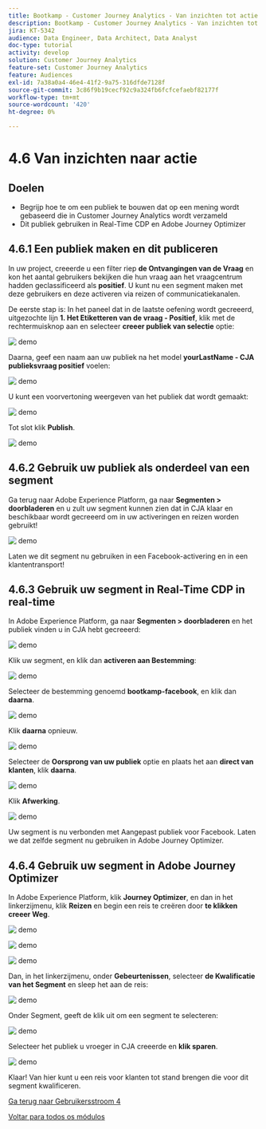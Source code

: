 ```yaml
---
title: Bootkamp - Customer Journey Analytics - Van inzichten tot actie
description: Bootkamp - Customer Journey Analytics - Van inzichten tot actie
jira: KT-5342
audience: Data Engineer, Data Architect, Data Analyst
doc-type: tutorial
activity: develop
solution: Customer Journey Analytics
feature-set: Customer Journey Analytics
feature: Audiences
exl-id: 7a38a0a4-46e4-41f2-9a75-316dfde7128f
source-git-commit: 3c86f9b19cecf92c9a324fb6fcfcefaebf82177f
workflow-type: tm+mt
source-wordcount: '420'
ht-degree: 0%

---
```


# 4.6 Van inzichten naar actie

## Doelen

- Begrijp hoe te om een publiek te bouwen dat op een mening wordt gebaseerd die in Customer Journey Analytics wordt verzameld
- Dit publiek gebruiken in Real-Time CDP en Adobe Journey Optimizer

## 4.6.1 Een publiek maken en dit publiceren

In uw project, creeerde u een filter riep **de Ontvangingen van de Vraag** en kon het aantal gebruikers bekijken die hun vraag aan het vraagcentrum hadden geclassificeerd als **positief**. U kunt nu een segment maken met deze gebruikers en deze activeren via reizen of communicatiekanalen.

De eerste stap is: In het paneel dat in de laatste oefening wordt gecreeerd, uitgezochte lijn **1. Het Etiketteren van de vraag - Positief**, klik met de rechtermuisknop aan en selecteer **creeer publiek van selectie** optie:

![&#x200B; demo &#x200B;](./images/aud1.png)

Daarna, geef een naam aan uw publiek na het model **yourLastName - CJA publieksvraag positief** voelen:

![&#x200B; demo &#x200B;](./images/aud2.png)

U kunt een voorvertoning weergeven van het publiek dat wordt gemaakt:

![&#x200B; demo &#x200B;](./images/aud3.png)

Tot slot klik **Publish**.

![&#x200B; demo &#x200B;](./images/aud4.png)

## 4.6.2 Gebruik uw publiek als onderdeel van een segment

Ga terug naar Adobe Experience Platform, ga naar **Segmenten > doorbladeren** en u zult uw segment kunnen zien dat in CJA klaar en beschikbaar wordt gecreeerd om in uw activeringen en reizen worden gebruikt!

![&#x200B; demo &#x200B;](./images/aud5.png)

Laten we dit segment nu gebruiken in een Facebook-activering en in een klantentransport!

## 4.6.3 Gebruik uw segment in Real-Time CDP in real-time

In Adobe Experience Platform, ga naar **Segmenten > doorbladeren** en het publiek vinden u in CJA hebt gecreeerd:

![&#x200B; demo &#x200B;](./images/aud6.png)

Klik uw segment, en klik dan **activeren aan Bestemming**:

![&#x200B; demo &#x200B;](./images/aud7.png)

Selecteer de bestemming genoemd **bootkamp-facebook**, en klik dan **daarna**.

![&#x200B; demo &#x200B;](./images/aud8.png)

Klik **daarna** opnieuw.

![&#x200B; demo &#x200B;](./images/aud9.png)

Selecteer de **Oorsprong van uw publiek** optie en plaats het aan **direct van klanten**, klik **daarna**.

![&#x200B; demo &#x200B;](./images/aud10.png)

Klik **Afwerking**.

![&#x200B; demo &#x200B;](./images/aud11.png)

Uw segment is nu verbonden met Aangepast publiek voor Facebook. Laten we dat zelfde segment nu gebruiken in Adobe Journey Optimizer.

## 4.6.4 Gebruik uw segment in Adobe Journey Optimizer

In Adobe Experience Platform, klik **Journey Optimizer**, en dan in het linkerzijmenu, klik **Reizen** en begin een reis te creëren door **te klikken creeer Weg**.

![&#x200B; demo &#x200B;](./images/aud20.png)

![&#x200B; demo &#x200B;](./images/aud21.png)

![&#x200B; demo &#x200B;](./images/aud22.png)

Dan, in het linkerzijmenu, onder **Gebeurtenissen**, selecteer **de Kwalificatie van het Segment** en sleep het aan de reis:

![&#x200B; demo &#x200B;](./images/aud23.png)

Onder Segment, geeft de klik **&#x200B;**&#x200B;uit om een segment te selecteren:

![&#x200B; demo &#x200B;](./images/aud24.png)

Selecteer het publiek u vroeger in CJA creeerde en **klik sparen**.

![&#x200B; demo &#x200B;](./images/aud25.png)

Klaar! Van hier kunt u een reis voor klanten tot stand brengen die voor dit segment kwalificeren.

[Ga terug naar Gebruikersstroom 4](./uc4.md)

[Voltar para todos os módulos](./../../overview.md)

